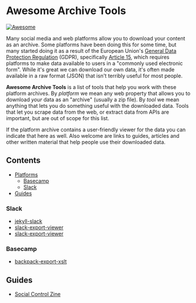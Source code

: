 # Awesome Archive Tools  
[![Awesome](https://awesome.re/badge-flat2.svg)](https://awesome.re)

Many social media and web platforms allow you to download your content as an
archive. Some platforms have been doing this for some time, but many started
doing it as a result of the European Union's [General Data Protection
Regulation](https://en.wikipedia.org/wiki/General_Data_Protection_Regulation)
(GDPR), specifically [Article 15](https://gdpr-info.eu/art-15-gdpr/), which
requires platforms to make data available to users in a "commonly used
electronic form". While it's great we can download our own data, it's often made
available in a raw format (JSON) that isn't terribly useful for most people.

**Awesome Archive Tools** is a list of tools that help you work with these
platform archives. By *platform* we mean any web property that allows you to
download *your* data as an "archive" (usually a zip file). By *tool* we mean
anything that lets you do something useful with the downloaded data. Tools that
let you scrape data from the web, or extract data from APIs are important, but
are out of scope for this list.

If the platform archive contains a user-friendly viewer for the data you can
indicate that here as well. Also welcome are links to guides, articles and other
written material that help people use their downloaded data.

## Contents

- [Platforms](#platforms)
  - [Basecamp](#basecamp)
  - [Slack](#slack)
- [Guides](#guides)

### Slack

- [jekyll-slack](https://github.com/mdlincoln/jekyll-slack)
- [slack-export-viewer](https://github.com/hfaran/slack-export-viewer)
- [slack-export-viewer](https://github.com/davidjgoss/slack-export-viewer)

### Basecamp

- [backpack-export-xslt](https://github.com/ryanfb/backpack-export-xslt)

## Guides

- [Social Control Zine](https://www.docnow.io/workshops/social-control-2019/)
